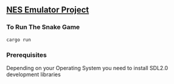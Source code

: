 ## [NES Emulator Project](https://bugzmanov.github.io/nes_ebook/chapter_1.html)

### To Run The Snake Game

`cargo run`

### Prerequisites

Depending on your Operating System you need to install SDL2.0 development libraries

